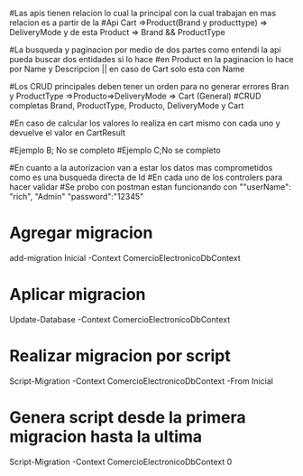 ﻿#Las apis tienen relacion lo cual la principal con la cual trabajan en mas relacion es a partir de la 
#Api Cart =>Product(Brand y producttype) => DeliveryMode  y de esta Product => Brand && ProductType


#La busqueda y paginacion por medio de dos partes como entendi la api pueda buscar dos entidades si lo hace
#en Product en la paginacion lo hace por Name y Descripcion || en caso de Cart solo esta con Name 

#Los CRUD principales deben tener un orden para no generar errores Bran y ProductType =>Producto=>DeliveryMode => Cart (General)
#CRUD completas Brand, ProductType, Producto, DeliveryMode y Cart

#En caso de calcular los valores lo realiza en cart mismo con cada uno y devuelve el valor en CartResult

#Ejemplo B; No se completo
#Ejemplo C;No se completo

#En cuanto a la autorizacion van a estar los datos mas comprometidos como es una busqueda directa de Id 
#En cada uno de los controlers para hacer validar
#Se probo con postman estan funcionando con ""userName": "rich", "Admin" "password":"12345"


# Agregar migracion
add-migration Inicial -Context ComercioElectronicoDbContext

# Aplicar migracion
Update-Database -Context ComercioElectronicoDbContext 

# Realizar migracion por script
Script-Migration -Context ComercioElectronicoDbContext -From Inicial

# Genera script desde la primera migracion hasta la ultima
Script-Migration -Context ComercioElectronicoDbContext 0

